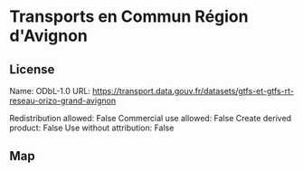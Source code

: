 # Transports en Commun Région d'Avignon
    
## License

Name: ODbL-1.0
URL: https://transport.data.gouv.fr/datasets/gtfs-et-gtfs-rt-reseau-orizo-grand-avignon

Redistribution allowed: False
Commercial use allowed: False
Create derived product: False
Use without attribution: False

## Map

<WorldMap topic="stefan/public-transport/Transports_en_Commun_Région_dAvignon/vehicle_positions/#" />

